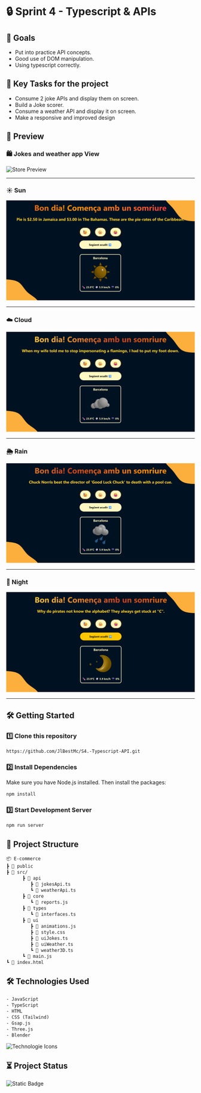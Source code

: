 # 🔒 Sprint 4 - Typescript & APIs


## 🧠 Goals

- Put into practice API concepts.
- Good use of DOM manipulation.
- Using typescript correctly.

## 📝 Key Tasks for the project

- Consume 2 joke APIs and display them on screen.
- Build a Joke scorer.
- Consume a weather API and display it on screen.
- Make a responsive and improved design

## 🎥 Preview

### 🛍️ Jokes and weather app View
![Store Preview](preview/gif-preview.gif)

---

### ☀️ Sun
![Invalid Form](preview/sun.png)

---

### ☁️ Cloud
![Valid Form](preview/cloud.png)

---

### 🌦️ Rain
![Invalid Form](preview/rain.png)

---

### 🌙 Night
![Invalid Form](preview/night.png)

---


## 🛠️ Getting Started

### 1️⃣ Clone this repository

```bash
https://github.com/JlBestMc/S4.-Typescript-API.git

```

### 2️⃣ Install Dependencies

Make sure you have Node.js installed. Then install the packages:

```bash
npm install
```

### 3️⃣ Start Development Server

```bash
npm run server
```


## 📁 Project Structure

```
📦 E-commerce
┣ 📂 public
┣ 📂 src/
      ┣ 📂 api
         ┣ 📄 jokesApi.ts  
         ┗ 📄 weatherApi.ts 
      ┣ 📂 core
         ┗ 📄 reports.js
      ┣ 📂 types
         ┗ 📄 interfaces.ts  
      ┣ 📂 ui
         ┣ 📄 animations.js 
         ┣ 📄 style.css
         ┣ 📄 uiJokes.ts  
         ┣ 📄 uiWeather.ts
         ┗ 📄 weather3D.ts  
      ┗ 📄 main.js
┗ 📄 index.html

```

## 🛠 Technologies Used

    - JavaScript
    - TypeScript
    - HTML
    - CSS (Tailwind)
    - Gsap.js
    - Three.js
    - Blender


![Technologie Icons](https://skillicons.dev/icons?i=html,css,tailwind,js,typescript,threejs,blender "Technologie Icons")


## ⏳ Project Status

![Static Badge](https://img.shields.io/badge/Complete-Complete?style=flat-square&label=Status)


